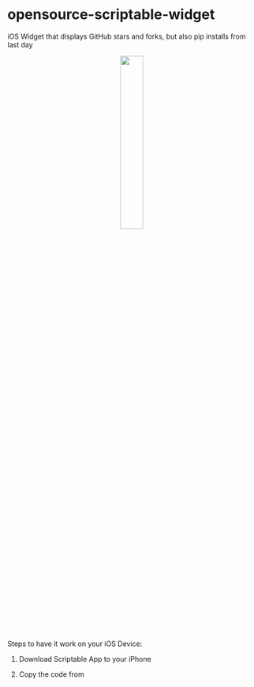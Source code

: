 # opensource-scriptable-widget
iOS Widget that displays GitHub stars and forks, but also pip installs from last day

<p align="center">
  <img src="https://user-images.githubusercontent.com/25267873/216868276-7aed9ea6-4d0e-495f-92c7-9b3981f0022a.png" width="30%"/>
</p>

Steps to have it work on your iOS Device:

1. Download Scriptable App to your iPhone

1. Copy the code from 
